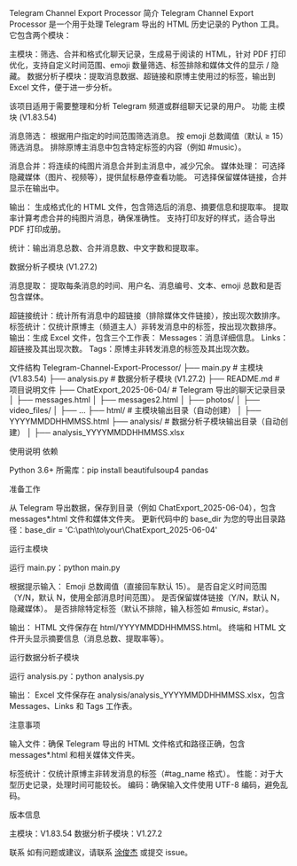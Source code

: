 Telegram Channel Export Processor
简介
Telegram Channel Export Processor 是一个用于处理 Telegram 导出的 HTML 历史记录的 Python 工具。它包含两个模块：

主模块：筛选、合并和格式化聊天记录，生成易于阅读的 HTML，针对 PDF 打印优化，支持自定义时间范围、emoji 数量筛选、标签排除和媒体文件的显示 / 隐藏。
数据分析子模块：提取消息数据、超链接和原博主使用过的标签，输出到 Excel 文件，便于进一步分析。

该项目适用于需要整理和分析 Telegram 频道或群组聊天记录的用户。
功能
主模块 (V1.83.54)

消息筛选：
根据用户指定的时间范围筛选消息。
按 emoji 总数阈值（默认 ≥ 15）筛选消息。
排除原博主消息中包含特定标签的内容（例如 #music）。


消息合并：将连续的纯图片消息合并到主消息中，减少冗余。
媒体处理：
可选择隐藏媒体（图片、视频等），提供鼠标悬停查看功能。
可选择保留媒体链接，合并显示在输出中。


输出：
生成格式化的 HTML 文件，包含筛选后的消息、摘要信息和提取率。
提取率计算考虑合并的纯图片消息，确保准确性。
支持打印友好的样式，适合导出 PDF 打印成册。


统计：输出消息总数、合并消息数、中文字数和提取率。

数据分析子模块 (V1.27.2)

消息提取：
提取每条消息的时间、用户名、消息编号、文本、emoji 总数和是否包含媒体。


超链接统计：统计所有消息中的超链接（排除媒体文件链接），按出现次数排序。
标签统计：仅统计原博主（频道主人）非转发消息中的标签，按出现次数排序。
输出：生成 Excel 文件，包含三个工作表：
Messages：消息详细信息。
Links：超链接及其出现次数。
Tags：原博主非转发消息的标签及其出现次数。



文件结构
Telegram-Channel-Export-Processor/
├── main.py                # 主模块 (V1.83.54)
├── analysis.py            # 数据分析子模块 (V1.27.2)
├── README.md              # 项目说明文件
├── ChatExport_2025-06-04/ # Telegram 导出的聊天记录目录
│   ├── messages.html
│   ├── messages2.html
│   ├── photos/
│   ├── video_files/
│   ├── ...
├── html/                  # 主模块输出目录（自动创建）
│   ├── YYYYMMDDHHMMSS.html
├── analysis/              # 数据分析子模块输出目录（自动创建）
│   ├── analysis_YYYYMMDDHHMMSS.xlsx

使用说明
依赖

Python 3.6+
所需库：pip install beautifulsoup4 pandas



准备工作

从 Telegram 导出数据，保存到目录（例如 ChatExport_2025-06-04），包含 messages*.html 文件和媒体文件夹。
更新代码中的 base_dir 为您的导出目录路径：base_dir = 'C:\\path\\to\\your\\ChatExport_2025-06-04'



运行主模块

运行 main.py：python main.py


根据提示输入：
Emoji 总数阈值（直接回车默认 15）。
是否自定义时间范围（Y/N，默认 N，使用全部消息时间范围）。
是否保留媒体链接（Y/N，默认 N，隐藏媒体）。
是否排除特定标签（默认不排除，输入标签如 #music, #star）。


输出：
HTML 文件保存在 html/YYYYMMDDHHMMSS.html。
终端和 HTML 文件开头显示摘要信息（消息总数、提取率等）。



运行数据分析子模块

运行 analysis.py：python analysis.py


输出：
Excel 文件保存在 analysis/analysis_YYYYMMDDHHMMSS.xlsx，包含 Messages、Links 和 Tags 工作表。



注意事项

输入文件：确保 Telegram 导出的 HTML 文件格式和路径正确，包含 messages*.html 和相关媒体文件夹。


标签统计：仅统计原博主非转发消息的标签（#tag_name 格式）。
性能：对于大型历史记录，处理时间可能较长。
编码：确保输入文件使用 UTF-8 编码，避免乱码。

版本信息

主模块：V1.83.54
数据分析子模块：V1.27.2

联系
如有问题或建议，请联系 [涂俊杰](https://mp.weixin.qq.com/s/d79_AdX4IF4v7Ho2_E84yw) 或提交 issue。
